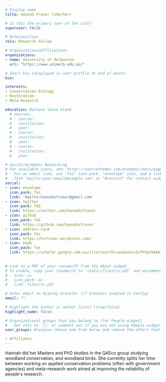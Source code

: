 ```yaml
---
# Display name
title: Hannah Fraser (she/her)

# Is this the primary user of the site?
superuser: FALSE

# Role/position
role: Research Fellow

# Organizations/Affiliations
organizations:
- name: University of Melbourne
  url: "https://www.unimelb.edu.au/"

# Short bio (displayed in user profile at end of posts)
bio: 

interests:
- Conservation Ecology
- Restoration
- Meta-Research

education: #please leave blank
  # courses:
  # - course:
  #   institution:
  #   year:
  # - course:
  #   institution:
  #   year:
  # - course:
  #   institution:
  #   year:

# Social/Academic Networking
# For available icons, see: https://sourcethemes.com/academic/docs/page-builder/#icons
#   For an email link, use "fas" icon pack, "envelope" icon, and a link in the
#   form "mailto:your-email@example.com" or "#contact" for contact widget.
social:
- icon: envelope
  icon_pack: fas
  link: 'mailto:hannahsfraser@gmail.com'
- icon: twitter
  icon_pack: fab
  link: https://twitter.com/hannahsfraser
- icon: github
  icon_pack: fab
  link: https://github.com/hannahsfraser
- icon: address-card
  icon_pack: fas
  link: https://hsfraser.wordpress.com/
- icon: book
  icon_pack: fas
  link: https://scholar.google.com.au/citations?hl=en&user=ZufhYpYAAAAJ
    
  
# Link to a PDF of your resume/CV from the About widget.
# To enable, copy your resume/CV to `static/files/cv.pdf` and uncomment the lines below.
# - icon: cv
#   icon_pack: ai
#   link: files/cv.pdf

# Enter email to display Gravatar (if Gravatar enabled in Config)
email: ""

# Highlight the author in author lists? (true/false)
highlight_name: false

# Organizational groups that you belong to (for People widget)
#   Set this to `[]` or comment out if you are not using People widget.
user_groups: #(please choose one from below and remove the others that aren't needed)

- Affiliates
---
```



Hannah did her Masters and PhD studies in the QAEco group studying woodland conservation, and woodland birds. She currently splits her time between working on applied conservation problems (often with government agencies) and meta-research work aimed at improving the reliability of people's research.
